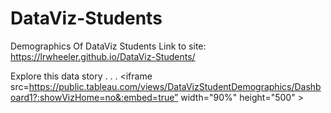# DataViz-Students
Demographics Of DataViz Students
Link to site: https://lrwheeler.github.io/DataViz-Students/

Explore this data story . . . <iframe src=https://public.tableau.com/views/DataVizStudentDemographics/Dashboard1?:showVizHome=no&:embed=true” width="90%" height="500" ></iframe>
